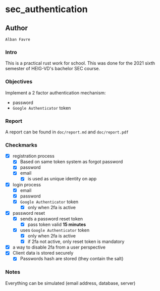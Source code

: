 # sec_authentication

## Author
```
Alban Favre
```

### Intro

This is a practical rust work for school.
This was done for the 2021 sixth semester of HEIG-VD's bachelor SEC course.

### Objectives

Implement a 2 factor authentication mechanism:

- password
- `Google Authenticator` token

### Report

A report can be found in `doc/report.md` and `doc/report.pdf`

### Checkmarks

- [X] registration process
  - [X] Based on same token system as forgot password
  - [X] password
  - [X] email
    - [X] is used as unique identity on app
- [X] login process
  - [X] email
  - [X] password
  - [X] `Google Authenticator` token
    - [X] only when 2fa is active
- [X] password reset
  - [X] sends a password reset token
    - [X] pass token valid **15 minutes**
  - [X] uses `Google Authenticator` token
    - [X] only when 2fa is active
    - [X] if 2fa not active, only reset token is mandatory
- [X] a way to disable 2fa from a user perspective
- [X] Client data is stored securely
  - [X] Passwords hash are stored (they contain the salt)

### Notes

Everything can be simulated (email address, database, server)
